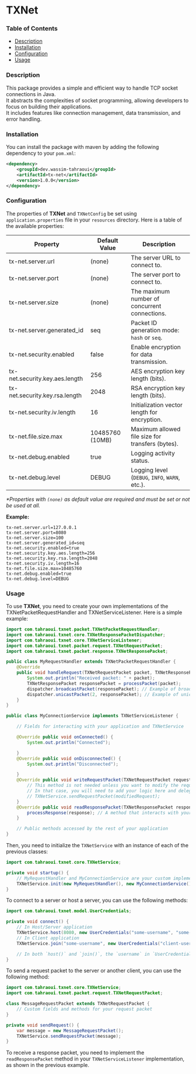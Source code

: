 # TXNet

### Table of Contents
- [Description](#description)
- [Installation](#installation)
- [Configuration](#configuration)
- [Usage](#usage)

### Description
This package provides a simple and efficient way to handle TCP socket connections in Java.<br>
It abstracts the complexities of socket programming, allowing developers to focus on building their applications.<br>
It includes features like connection management, data transmission, and error handling.

### Installation
You can install the package with maven by adding the following dependency to your `pom.xml`:

```xml
<dependency>
	<groupId>dev.wassim-tahraoui</groupId>
	<artifactId>tx-net</artifactId>
	<version>1.0.0</version>
</dependency>
```

### Configuration
The properties of **TXNet** and `TXNetConfig` be set using `application.properties` file in your `resources` directory.
Here is a table of the available properties:

| Property                       | Default Value   | Description                                      |
|--------------------------------|-----------------|--------------------------------------------------|
| tx-net.server.url              | (none)          | The server URL to connect to.                    |
| tx-net.server.port             | (none)          | The server port to connect to.                   |
| tx-net.server.size             | (none)          | The maximum number of concurrent connections.    |
| tx-net.server.generated_id     | seq             | Packet ID generation mode: `hash` or `seq`.      |
| tx-net.security.enabled        | false           | Enable encryption for data transmission.         |
| tx-net.security.key.aes.length | 256             | AES encryption key length (bits).                |
| tx-net.security.key.rsa.length | 2048            | RSA encryption key length (bits).                |
| tx-net.security.iv.length      | 16              | Initialization vector length for encryption.     |
| tx-net.file.size.max           | 10485760 (10MB) | Maximum allowed file size for transfers (bytes). |
| tx-net.debug.enabled           | true            | Logging activity status.                         |
| tx-net.debug.level             | DEBUG           | Logging level (`DEBUG`, `INFO`, `WARN`, etc.).   |

_*Properties with `(none)` as default value are required and must be set or not be used at all._

**Example:**
```properties
tx-net.server.url=127.0.0.1
tx-net.server.port=8080
tx-net.server.size=100
tx-net.server.generated_id=seq
tx-net.security.enabled=true
tx-net.security.key.aes.length=256
tx-net.security.key.rsa.length=2048
tx-net.security.iv.length=16
tx-net.file.size.max=10485760
tx-net.debug.enabled=true
tx-net.debug.level=DEBUG
```

### Usage
To use **TXNet**, you need to create your own implementations of the TXNetPacketRequestHandler and TXNetServiceListener.
Here is a simple example:
```java
import com.tahraoui.txnet.packet.TXNetPacketRequestHandler;
import com.tahraoui.txnet.core.TXNetResponsePacketDispatcher;
import com.tahraoui.txnet.core.TXNetServiceListener;
import com.tahraoui.txnet.packet.request.TXNetRequestPacket;
import com.tahraoui.txnet.packet.response.TXNetResponsePacket;

public class MyRequestHandler extends TXNetPacketRequestHandler {
	@Override
	public void handleRequest(TXNetRequestPacket packet, TXNetResponsePacketDispatcher dispatcher) {
		System.out.println("Received packet: " + packet);
		TXNetResponsePacket responsePacket = processPacket(packet);
		dispatcher.broadcastPacket(responsePacket); // Example of broadcasting the response to all connections
		dispatcher.unicastPacket(2, responsePacket); // Example of unicast to a specific connection id
	}
}

public class MyConnectionService implements TXNetServiceListener {

	// Fields for interacting with your application and TXNetService

	@Override public void onConnected() {
		System.out.println("Connected");

	}
	@Override public void onDisconnected() {
		System.out.println("Disconnected");

	}
	@Override public void writeRequestPacket(TXNetRequestPacket request) {
		// This method is not needed unless you want to modify the request packet before sending it.
		// In that case, you will need to add your logic here and delegate the call to
		// TXNetService.sendRequestPacket(modifiedRequest);
	}
	@Override public void readResponsePacket(TXNetResponsePacket response) {
		processResponse(response); // A method that interacts with your application
	}

	// Public methods accessed by the rest of your application
}
```

Then, you need to initialize the `TXNetService` with an instance of each of the previous classes:

```java
import com.tahraoui.txnet.core.TXNetService;

private void startup() {
	// MyRequestHandler and MyConnectionService are your custom implementations, and they should be singletons.
	TXNetService.init(new MyRequestHandler(), new MyConnectionService());
}
```

To connect to a server or host a server, you can use the following methods:

```java
import com.tahraoui.txnet.model.UserCredentials;

private void connect() {
	// In Host/Server application
	TXNetService.host(8080, new UserCredentials("some-username", "some-password"));
	// In Client application
	TXNetService.join("some-username", new UserCredentials("client-username", "client-password"));

	// In both `host()` and `join()`, the `username` in `UserCredentials` is used for p2p architecture, you can leave it as an empty string if you don't need it.
}
```

To send a request packet to the server or another client, you can use the following method:

```java
import com.tahraoui.txnet.core.TXNetService;
import com.tahraoui.txnet.packet.request.TXNetRequestPacket;

class MessageRequestPacket extends TXNetRequestPacket {
	// Custom fields and methods for your request packet
}

private void sendRequest() {
	var message = new MessageRequestPacket();
	TXNetService.sendRequestPacket(message);
}
```

To receive a response packet, you need to implement the `readResponsePacket` method in your `TXNetServiceListener` implementation, as shown in the previous example.